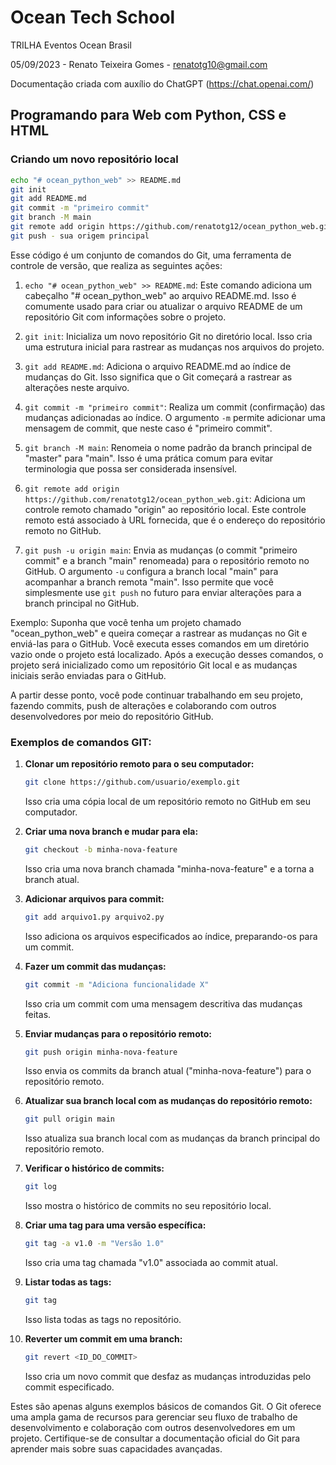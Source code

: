 # Ocean Tech School

TRILHA Eventos Ocean Brasil

05/09/2023 - Renato Teixeira Gomes - renatotg10@gmail.com

Documentação criada com auxílio do ChatGPT (https://chat.openai.com/)

## Programando para Web com Python, CSS e HTML

### Criando um novo repositório local

```bash
echo "# ocean_python_web" >> README.md 
git init 
git add README.md 
git commit -m "primeiro commit" 
git branch -M main 
git remote add origin https://github.com/renatotg12/ocean_python_web.git
git push - sua origem principal
```

Esse código é um conjunto de comandos do Git, uma ferramenta de controle de versão, que realiza as seguintes ações:

1. `echo "# ocean_python_web" >> README.md`: Este comando adiciona um cabeçalho "# ocean_python_web" ao arquivo README.md. Isso é comumente usado para criar ou atualizar o arquivo README de um repositório Git com informações sobre o projeto.

2. `git init`: Inicializa um novo repositório Git no diretório local. Isso cria uma estrutura inicial para rastrear as mudanças nos arquivos do projeto.

3. `git add README.md`: Adiciona o arquivo README.md ao índice de mudanças do Git. Isso significa que o Git começará a rastrear as alterações neste arquivo.

4. `git commit -m "primeiro commit"`: Realiza um commit (confirmação) das mudanças adicionadas ao índice. O argumento `-m` permite adicionar uma mensagem de commit, que neste caso é "primeiro commit".

5. `git branch -M main`: Renomeia o nome padrão da branch principal de "master" para "main". Isso é uma prática comum para evitar terminologia que possa ser considerada insensível.

6. `git remote add origin https://github.com/renatotg12/ocean_python_web.git`: Adiciona um controle remoto chamado "origin" ao repositório local. Este controle remoto está associado à URL fornecida, que é o endereço do repositório remoto no GitHub.

7. `git push -u origin main`: Envia as mudanças (o commit "primeiro commit" e a branch "main" renomeada) para o repositório remoto no GitHub. O argumento `-u` configura a branch local "main" para acompanhar a branch remota "main". Isso permite que você simplesmente use `git push` no futuro para enviar alterações para a branch principal no GitHub.

Exemplo:
Suponha que você tenha um projeto chamado "ocean_python_web" e queira começar a rastrear as mudanças no Git e enviá-las para o GitHub. Você executa esses comandos em um diretório vazio onde o projeto está localizado. Após a execução desses comandos, o projeto será inicializado como um repositório Git local e as mudanças iniciais serão enviadas para o GitHub.

A partir desse ponto, você pode continuar trabalhando em seu projeto, fazendo commits, push de alterações e colaborando com outros desenvolvedores por meio do repositório GitHub.

### Exemplos de comandos GIT:

1. **Clonar um repositório remoto para o seu computador:**

   ```bash
   git clone https://github.com/usuario/exemplo.git
   ```

   Isso cria uma cópia local de um repositório remoto no GitHub em seu computador.

2. **Criar uma nova branch e mudar para ela:**

   ```bash
   git checkout -b minha-nova-feature
   ```

   Isso cria uma nova branch chamada "minha-nova-feature" e a torna a branch atual.

3. **Adicionar arquivos para commit:**

   ```bash
   git add arquivo1.py arquivo2.py
   ```

   Isso adiciona os arquivos especificados ao índice, preparando-os para um commit.

4. **Fazer um commit das mudanças:**

   ```bash
   git commit -m "Adiciona funcionalidade X"
   ```

   Isso cria um commit com uma mensagem descritiva das mudanças feitas.

5. **Enviar mudanças para o repositório remoto:**

   ```bash
   git push origin minha-nova-feature
   ```

   Isso envia os commits da branch atual ("minha-nova-feature") para o repositório remoto.

6. **Atualizar sua branch local com as mudanças do repositório remoto:**

   ```bash
   git pull origin main
   ```

   Isso atualiza sua branch local com as mudanças da branch principal do repositório remoto.

7. **Verificar o histórico de commits:**

   ```bash
   git log
   ```

   Isso mostra o histórico de commits no seu repositório local.

8. **Criar uma tag para uma versão específica:**

   ```bash
   git tag -a v1.0 -m "Versão 1.0"
   ```

   Isso cria uma tag chamada "v1.0" associada ao commit atual.

9. **Listar todas as tags:**

   ```bash
   git tag
   ```

   Isso lista todas as tags no repositório.

10. **Reverter um commit em uma branch:**

    ```bash
    git revert <ID_DO_COMMIT>
    ```

    Isso cria um novo commit que desfaz as mudanças introduzidas pelo commit especificado.

Estes são apenas alguns exemplos básicos de comandos Git. O Git oferece uma ampla gama de recursos para gerenciar seu fluxo de trabalho de desenvolvimento e colaboração com outros desenvolvedores em um projeto. Certifique-se de consultar a documentação oficial do Git para aprender mais sobre suas capacidades avançadas.